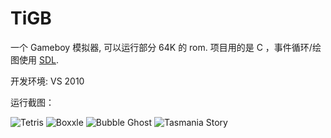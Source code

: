# TiGB

  一个 Gameboy 模拟器, 可以运行部分 64K 的 rom.
  项目用的是 C ，事件循环/绘图使用 [SDL](https://www.libsdl.org).
  
  开发环境: VS 2010
  
  运行截图：
  
  ![Tetris](https://user-images.githubusercontent.com/11373771/58371310-e5b62780-7f42-11e9-8124-889d5c55e641.jpg)
  ![Boxxle](https://user-images.githubusercontent.com/11373771/58371363-3d549300-7f43-11e9-914f-66f13889888c.jpg)
  ![Bubble Ghost](https://user-images.githubusercontent.com/11373771/58371440-9e7c6680-7f43-11e9-8546-497ba935f80b.jpg)
  ![Tasmania Story](https://user-images.githubusercontent.com/11373771/58371445-ad631900-7f43-11e9-9a05-80ba4c8a38a2.jpg)
